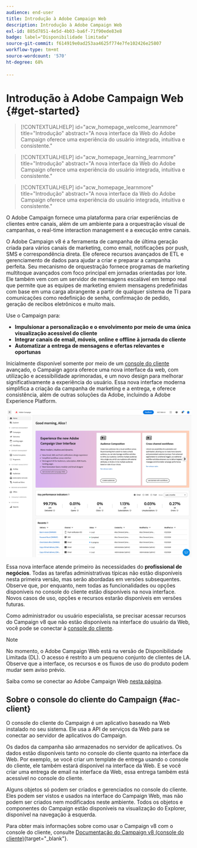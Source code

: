```yaml
---
audience: end-user
title: Introdução à Adobe Campaign Web
description: Introdução à Adobe Campaign Web
exl-id: 885d7851-4e5d-4b03-ba6f-71f90ede83e8
badge: label="Disponibilidade limitada"
source-git-commit: f614919e0ad253aa4625f774e7fe102426e25807
workflow-type: tm+mt
source-wordcount: '570'
ht-degree: 68%

---
```


# Introdução à Adobe Campaign Web {#get-started}

>[!CONTEXTUALHELP]
>id="acw_homepage_welcome_learnmore"
>title="Introdução"
>abstract="A nova interface da Web do Adobe Campaign oferece uma experiência do usuário integrada, intuitiva e consistente."

>[!CONTEXTUALHELP]
>id="acw_homepage_learning_learnmore"
>title="Introdução"
>abstract="A nova interface da Web do Adobe Campaign oferece uma experiência do usuário integrada, intuitiva e consistente."

>[!CONTEXTUALHELP]
>id="acw_homepage_learnmore"
>title="Introdução"
>abstract="A nova interface da Web do Adobe Campaign oferece uma experiência do usuário integrada, intuitiva e consistente."

O Adobe Campaign fornece uma plataforma para criar experiências de clientes entre canais, além de um ambiente para a orquestração visual de campanhas, o real-time interaction management e a execução entre canais.

O Adobe Campaign v8 é a ferramenta de campanha de última geração criada para vários canais de marketing, como email, notificações por push, SMS e correspondência direta. Ele oferece recursos avançados de ETL e gerenciamento de dados para ajudar a criar e preparar a campanha perfeita. Seu mecanismo de orquestração fornece programas de marketing multitoque avançados com foco principal em jornadas orientadas por lote. Ele também vem com um servidor de mensagens escalável em tempo real que permite que as equipes de marketing enviem mensagens predefinidas com base em uma carga abrangente a partir de qualquer sistema de TI para comunicações como redefinição de senha, confirmação de pedido, geração de recibos eletrônicos e muito mais.

Use o Campaign para:

* **Impulsionar a personalização e o envolvimento por meio de uma única visualização acessível do cliente**
* **Integrar canais de email, móveis, online e offline à jornada do cliente**
* **Automatizar a entrega de mensagens e ofertas relevantes e oportunas**


Inicialmente disponível somente por meio de um [console do cliente](#ac-client) avançado, o Campaign agora oferece uma nova interface da web, com utilização e acessibilidade aprimoradas, e um novo design para melhorar significativamente a experiência do usuário. Essa nova interface moderna simplifica a criação da campanha de marketing e a entrega, e oferece consistência, além de outras soluções da Adobe, incluindo a Adobe Experience Platform.

![](assets/home.png)

Essa nova interface atende primeiro às necessidades do **profissional de negócios**. Todas as tarefas administrativas típicas não estão disponíveis nesta primeira versão, mas serão abordadas em versões subsequentes. Observe que, por enquanto, nem todas as funcionalidades ou opções disponíveis no console do cliente estão disponíveis na nova interface. Novos casos de uso, opções e recursos estarão disponíveis em versões futuras.

Como administrador ou usuário especialista, se precisar acessar recursos do Campaign v8 que não estão disponíveis na interface do usuário da Web, você pode se conectar à [console do cliente](#ac-client).


>[!NOTE]
>
>No momento, o Adobe Campaign Web está na versão de Disponibilidade Limitada (DL). O acesso é restrito a um pequeno conjunto de clientes de LA. Observe que a interface, os recursos e os fluxos de uso do produto podem mudar sem aviso prévio.

Saiba como se conectar ao Adobe Campaign Web [nesta página](connect-to-campaign.md).

## Sobre o console do cliente do Campaign {#ac-client}

O console do cliente do Campaign é um aplicativo baseado na Web instalado no seu sistema. Ele usa a API de serviços da Web para se conectar ao servidor de aplicativos do Campaign.

Os dados da campanha são armazenados no servidor de aplicativos. Os dados estão disponíveis tanto no console do cliente quanto na interface da Web. Por exemplo, se você criar um template de entrega usando o console do cliente, ele também estará disponível na interface da Web. E se você criar uma entrega de email na interface da Web, essa entrega também está acessível no console do cliente.

Alguns objetos só podem ser criados e gerenciados no console do cliente. Eles podem ser vistos e usados na interface do Campaign Web, mas não podem ser criados nem modificados neste ambiente. Todos os objetos e componentes do Campaign estão disponíveis na visualização do Explorer, disponível na navegação à esquerda.

Para obter mais informações sobre como usar o Campaign v8 com o console do cliente, consulte [Documentação do Campaign v8 (console do cliente)](https://experienceleague.adobe.com/docs/campaign/campaign-v8/campaign-home.html?lang=pt-BR){target="_blank"}.
